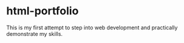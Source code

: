 # html-portfolio
This is my first attempt to step into web development and practically demonstrate my skills.
